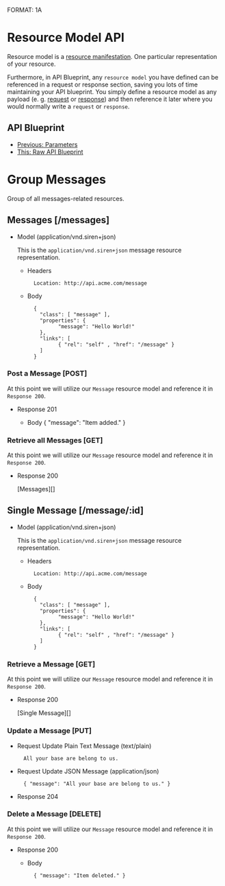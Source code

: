FORMAT: 1A

# Resource Model API
Resource model is a [resource manifestation](http://www.w3.org/TR/di-gloss/#def-resource-manifestation). One particular representation of your resource. 

Furthermore, in API Blueprint, any `resource model` you have defined can be referenced in a request or response section, saving you lots of time maintaining your API blueprint. You simply define a resource model as any payload (e. g. [request](https://github.com/apiaryio/api-blueprint/blob/master/examples/6.%20Requests.md) or [response](https://github.com/apiaryio/api-blueprint/blob/master/examples/5.%20Responses.md)) and then reference it later where you would normally write a `request` or `response`.

## API Blueprint
+ [Previous: Parameters](7.%20Parameters.md)
+ [This: Raw API Blueprint](https://raw.github.com/apiaryio/api-blueprint/master/examples/8.%20Resource%20Model.md)

# Group Messages
Group of all messages-related resources.

## Messages [/messages]

+ Model (application/vnd.siren+json)
  
    This is the `application/vnd.siren+json` message resource representation.

    + Headers
    
            Location: http://api.acme.com/message            

    + Body

            {
              "class": [ "message" ],
              "properties": { 
                    "message": "Hello World!" 
              },
              "links": [
                    { "rel": "self" , "href": "/message" }
              ]
            }

### Post a Message [POST]
At this point we will utilize our `Message` resource model and reference it in `Response 200`.

+ Response 201

    + Body
            { "message": "Item added." }
    
### Retrieve all Messages [GET]
At this point we will utilize our `Message` resource model and reference it in `Response 200`.

+ Response 200

    [Messages][]

## Single Message [/message/:id]

+ Model (application/vnd.siren+json)
  
    This is the `application/vnd.siren+json` message resource representation.

    + Headers
    
            Location: http://api.acme.com/message            

    + Body

            {
              "class": [ "message" ],
              "properties": { 
                    "message": "Hello World!" 
              },
              "links": [
                    { "rel": "self" , "href": "/message" }
              ]
            }

### Retrieve a Message [GET]
At this point we will utilize our `Message` resource model and reference it in `Response 200`.

+ Response 200

    [Single Message][]

### Update a Message [PUT]

+ Request Update Plain Text Message (text/plain)

        All your base are belong to us.

+ Request Update JSON Message (application/json)

        { "message": "All your base are belong to us." }

+ Response 204

### Delete a Message [DELETE]
At this point we will utilize our `Message` resource model and reference it in `Response 200`.

+ Response 200

    + Body

            { "message": "Item deleted." }

